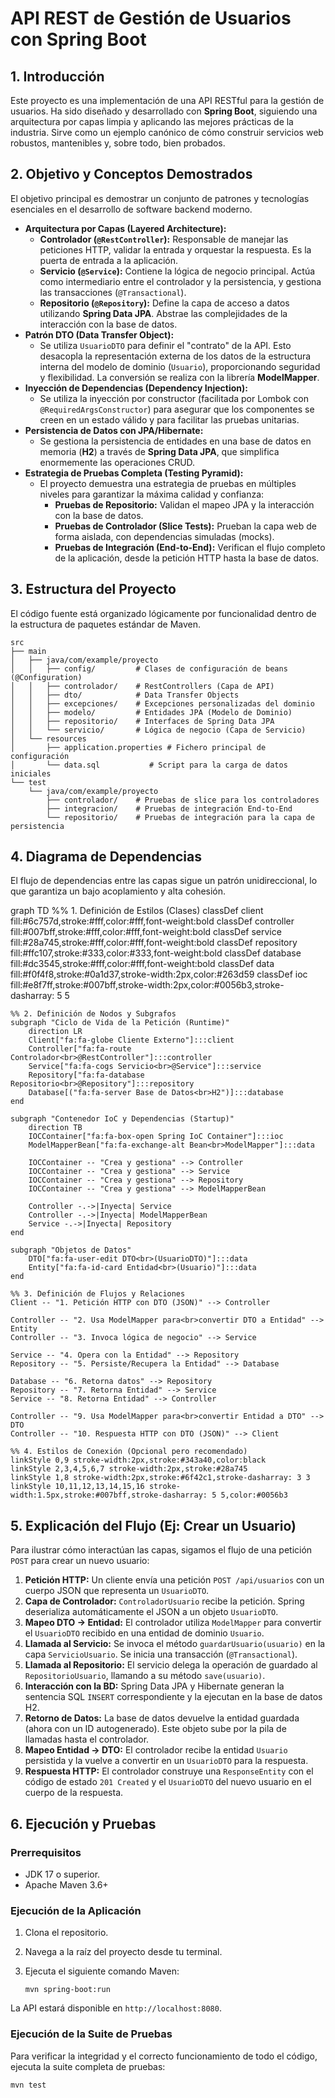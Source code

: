 # **API REST de Gestión de Usuarios con Spring Boot**

## **1. Introducción**

Este proyecto es una implementación de una API RESTful para la gestión de usuarios. Ha sido diseñado y desarrollado con **Spring Boot**, siguiendo una arquitectura por capas limpia y aplicando las mejores prácticas de la industria. Sirve como un ejemplo canónico de cómo construir servicios web robustos, mantenibles y, sobre todo, bien probados.

## **2. Objetivo y Conceptos Demostrados**

El objetivo principal es demostrar un conjunto de patrones y tecnologías esenciales en el desarrollo de software backend moderno.

- **Arquitectura por Capas (Layered Architecture):**
    - **Controlador (`@RestController`):** Responsable de manejar las peticiones HTTP, validar la entrada y orquestar la respuesta. Es la puerta de entrada a la aplicación.
    - **Servicio (`@Service`):** Contiene la lógica de negocio principal. Actúa como intermediario entre el controlador y la persistencia, y gestiona las transacciones (`@Transactional`).
    - **Repositorio (`@Repository`):** Define la capa de acceso a datos utilizando **Spring Data JPA**. Abstrae las complejidades de la interacción con la base de datos.
- **Patrón DTO (Data Transfer Object):**
    - Se utiliza `UsuarioDTO` para definir el "contrato" de la API. Esto desacopla la representación externa de los datos de la estructura interna del modelo de dominio (`Usuario`), proporcionando seguridad y flexibilidad. La conversión se realiza con la librería **ModelMapper**.
- **Inyección de Dependencias (Dependency Injection):**
    - Se utiliza la inyección por constructor (facilitada por Lombok con `@RequiredArgsConstructor`) para asegurar que los componentes se creen en un estado válido y para facilitar las pruebas unitarias.
- **Persistencia de Datos con JPA/Hibernate:**
    - Se gestiona la persistencia de entidades en una base de datos en memoria (**H2**) a través de **Spring Data JPA**, que simplifica enormemente las operaciones CRUD.
- **Estrategia de Pruebas Completa (Testing Pyramid):**
    - El proyecto demuestra una estrategia de pruebas en múltiples niveles para garantizar la máxima calidad y confianza:
        - **Pruebas de Repositorio:** Validan el mapeo JPA y la interacción con la base de datos.
        - **Pruebas de Controlador (Slice Tests):** Prueban la capa web de forma aislada, con dependencias simuladas (mocks).
        - **Pruebas de Integración (End-to-End):** Verifican el flujo completo de la aplicación, desde la petición HTTP hasta la base de datos.

## **3. Estructura del Proyecto**

El código fuente está organizado lógicamente por funcionalidad dentro de la estructura de paquetes estándar de Maven.

```
src
├── main
│   ├── java/com/example/proyecto
│   │   ├── config/         # Clases de configuración de beans (@Configuration)
│   │   ├── controlador/    # RestControllers (Capa de API)
│   │   ├── dto/            # Data Transfer Objects
│   │   ├── excepciones/    # Excepciones personalizadas del dominio
│   │   ├── modelo/         # Entidades JPA (Modelo de Dominio)
│   │   ├── repositorio/    # Interfaces de Spring Data JPA
│   │   └── servicio/       # Lógica de negocio (Capa de Servicio)
│   └── resources
│       ├── application.properties # Fichero principal de configuración
│       └── data.sql           # Script para la carga de datos iniciales
└── test
    └── java/com/example/proyecto
        ├── controlador/    # Pruebas de slice para los controladores
        ├── integracion/    # Pruebas de integración End-to-End
        └── repositorio/    # Pruebas de integración para la capa de persistencia

```

## **4. Diagrama de Dependencias**

El flujo de dependencias entre las capas sigue un patrón unidireccional, lo que garantiza un bajo acoplamiento y alta cohesión.

graph TD
%% 1. Definición de Estilos (Clases)
classDef client fill:#6c757d,stroke:#fff,color:#fff,font-weight:bold
classDef controller fill:#007bff,stroke:#fff,color:#fff,font-weight:bold
classDef service fill:#28a745,stroke:#fff,color:#fff,font-weight:bold
classDef repository fill:#ffc107,stroke:#333,color:#333,font-weight:bold
classDef database fill:#dc3545,stroke:#fff,color:#fff,font-weight:bold
classDef data fill:#f0f4f8,stroke:#0a1d37,stroke-width:2px,color:#263d59
classDef ioc fill:#e8f7ff,stroke:#007bff,stroke-width:2px,color:#0056b3,stroke-dasharray: 5 5

    %% 2. Definición de Nodos y Subgrafos
    subgraph "Ciclo de Vida de la Petición (Runtime)"
        direction LR
        Client["fa:fa-globe Cliente Externo"]:::client
        Controller["fa:fa-route Controlador<br>@RestController"]:::controller
        Service["fa:fa-cogs Servicio<br>@Service"]:::service
        Repository["fa:fa-database Repositorio<br>@Repository"]:::repository
        Database[("fa:fa-server Base de Datos<br>H2")]:::database
    end

    subgraph "Contenedor IoC y Dependencias (Startup)"
        direction TB
        IOCContainer["fa:fa-box-open Spring IoC Container"]:::ioc
        ModelMapperBean["fa:fa-exchange-alt Bean<br>ModelMapper"]:::data
        
        IOCContainer -- "Crea y gestiona" --> Controller
        IOCContainer -- "Crea y gestiona" --> Service
        IOCContainer -- "Crea y gestiona" --> Repository
        IOCContainer -- "Crea y gestiona" --> ModelMapperBean

        Controller -.->|Inyecta| Service
        Controller -.->|Inyecta| ModelMapperBean
        Service -.->|Inyecta| Repository
    end

    subgraph "Objetos de Datos"
        DTO["fa:fa-user-edit DTO<br>(UsuarioDTO)"]:::data
        Entity["fa:fa-id-card Entidad<br>(Usuario)"]:::data
    end

    %% 3. Definición de Flujos y Relaciones
    Client -- "1. Petición HTTP con DTO (JSON)" --> Controller
    
    Controller -- "2. Usa ModelMapper para<br>convertir DTO a Entidad" --> Entity
    Controller -- "3. Invoca lógica de negocio" --> Service
    
    Service -- "4. Opera con la Entidad" --> Repository
    Repository -- "5. Persiste/Recupera la Entidad" --> Database
    
    Database -- "6. Retorna datos" --> Repository
    Repository -- "7. Retorna Entidad" --> Service
    Service -- "8. Retorna Entidad" --> Controller
    
    Controller -- "9. Usa ModelMapper para<br>convertir Entidad a DTO" --> DTO
    Controller -- "10. Respuesta HTTP con DTO (JSON)" --> Client

    %% 4. Estilos de Conexión (Opcional pero recomendado)
    linkStyle 0,9 stroke-width:2px,stroke:#343a40,color:black
    linkStyle 2,3,4,5,6,7 stroke-width:2px,stroke:#28a745
    linkStyle 1,8 stroke-width:2px,stroke:#6f42c1,stroke-dasharray: 3 3
    linkStyle 10,11,12,13,14,15,16 stroke-width:1.5px,stroke:#007bff,stroke-dasharray: 5 5,color:#0056b3

## **5. Explicación del Flujo (Ej: Crear un Usuario)**

Para ilustrar cómo interactúan las capas, sigamos el flujo de una petición `POST` para crear un nuevo usuario:

1. **Petición HTTP:** Un cliente envía una petición `POST /api/usuarios` con un cuerpo JSON que representa un `UsuarioDTO`.
2. **Capa de Controlador:** `ControladorUsuario` recibe la petición. Spring deserializa automáticamente el JSON a un objeto `UsuarioDTO`.
3. **Mapeo DTO -> Entidad:** El controlador utiliza `ModelMapper` para convertir el `UsuarioDTO` recibido en una entidad de dominio `Usuario`.
4. **Llamada al Servicio:** Se invoca el método `guardarUsuario(usuario)` en la capa `ServicioUsuario`. Se inicia una transacción (`@Transactional`).
5. **Llamada al Repositorio:** El servicio delega la operación de guardado al `RepositorioUsuario`, llamando a su método `save(usuario)`.
6. **Interacción con la BD:** Spring Data JPA y Hibernate generan la sentencia SQL `INSERT` correspondiente y la ejecutan en la base de datos H2.
7. **Retorno de Datos:** La base de datos devuelve la entidad guardada (ahora con un ID autogenerado). Este objeto sube por la pila de llamadas hasta el controlador.
8. **Mapeo Entidad -> DTO:** El controlador recibe la entidad `Usuario` persistida y la vuelve a convertir en un `UsuarioDTO` para la respuesta.
9. **Respuesta HTTP:** El controlador construye una `ResponseEntity` con el código de estado `201 Created` y el `UsuarioDTO` del nuevo usuario en el cuerpo de la respuesta.

## **6. Ejecución y Pruebas**

### **Prerrequisitos**

- JDK 17 o superior.
- Apache Maven 3.6+

### **Ejecución de la Aplicación**

1. Clona el repositorio.
2. Navega a la raíz del proyecto desde tu terminal.
3. Ejecuta el siguiente comando Maven:

    ```
    mvn spring-boot:run
    
    ```


La API estará disponible en `http://localhost:8080`.

### **Ejecución de la Suite de Pruebas**

Para verificar la integridad y el correcto funcionamiento de todo el código, ejecuta la suite completa de pruebas:

```
mvn test

```